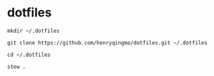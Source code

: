 # dotfiles
    mkdir ~/.dotfiles
    
    git clone https://github.com/henryqingmo/dotfiles.git ~/.dotfiles
    
    cd ~/.dotfiles
    
    stow .
